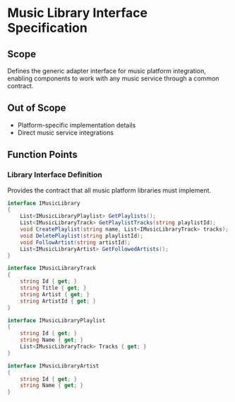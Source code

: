 # Music Library Interface Specification

## Scope
Defines the generic adapter interface for music platform integration, enabling components to work with any music service through a common contract.

## Out of Scope
- Platform-specific implementation details
- Direct music service integrations

## Function Points

### Library Interface Definition
Provides the contract that all music platform libraries must implement.

```csharp
interface IMusicLibrary 
{
    List<IMusicLibraryPlaylist> GetPlaylists();
    List<IMusicLibraryTrack> GetPlaylistTracks(string playlistId);
    void CreatePlaylist(string name, List<IMusicLibraryTrack> tracks);
    void DeletePlaylist(string playlistId);
    void FollowArtist(string artistId);
    List<IMusicLibraryArtist> GetFollowedArtists();
}

interface IMusicLibraryTrack 
{
    string Id { get; }
    string Title { get; }
    string Artist { get; }
    string ArtistId { get; }
}

interface IMusicLibraryPlaylist 
{
    string Id { get; }
    string Name { get; }
    List<IMusicLibraryTrack> Tracks { get; }
}

interface IMusicLibraryArtist 
{
    string Id { get; }
    string Name { get; }
}
```
